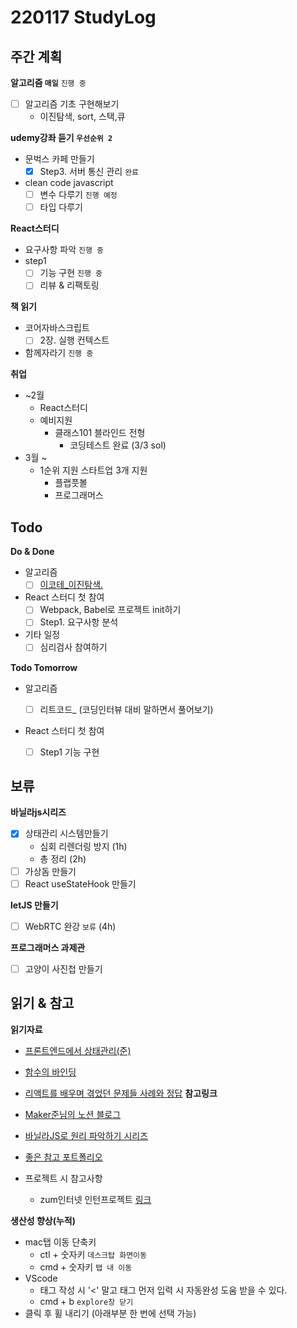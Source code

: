 # 220117 StudyLog

## **주간 계획**

**알고리즘 `매일`** `진행 중`

- [ ] 알고리즘 기초 구현해보기
  - 이진탐색, sort, 스택,큐

**udemy강좌 듣기 `우선순위 2`**

- 문벅스 카페 만들기
  - [x] Step3. 서버 통신 관리 `완료`
- clean code javascript
  - [ ] 변수 다루기 `진행 예정`
  - [ ] 타입 다루기

**React스터디**

- 요구사항 파악 `진행 중`
- step1
  - [ ] 기능 구현 `진행 중`
  - [ ] 리뷰 & 리팩토링

**책 읽기**

- 코어자바스크립트
  - [ ] 2장. 실행 컨텍스트
- 함께자라기 `진행 중`

**취업**

- ~2월
  - React스터디
  - 예비지원
    - 클래스101 블라인드 전형
      - 코딩테스트 완료 (3/3 sol)
- 3월 ~
  - 1순위 지원 스타트업 3개 지원
    - 플랩풋볼
    - 프로그래머스

## **Todo**

**Do & Done**

- 알고리즘
  - [ ] [이코테\_이진탐색.]()
- React 스터디 첫 참여
  - [ ] Webpack, Babel로 프로젝트 init하기
  - [ ] Step1. 요구사항 분석
- 기타 일정
  - [ ] 심리검사 참여하기

**Todo Tomorrow**

- 알고리즘

  - [ ] 리트코드\_ (코딩인터뷰 대비 말하면서 풀어보기)

- React 스터디 첫 참여
  - [ ] Step1 기능 구현

## **보류**

**바닐라js시리즈**

- [x] 상태관리 시스템만들기
  - 심회 리렌더링 방지 (1h)
  - 총 정리 (2h)
- [ ] 가상돔 만들기
- [ ] React useStateHook 만들기

**letJS 만들기**

- [ ] WebRTC 완강 `보류` (4h)

**프로그래머스 과제관**

- [ ] 고양이 사진첩 만들기

## 읽기 & 참고

**읽기자료**

- [프론트엔드에서 상태관리(준)](https://blog.makerjun.com/bebaa351-86b0-44a1-8a55-d3e239d3c238)
- [함수의 바인딩](https://ko.javascript.info/bind)
- [리액트를 배우며 겪었던 문제들 사례와 정답](React-questions)
  **참고링크**

- [Maker준님의 노션 블로그](https://blog.makerjun.com/)
- [바닐라JS로 원리 파악하기 시리즈](https://junilhwang.github.io/TIL/Javascript/Design/Vanilla-JS-Component/#_1-%E1%84%87%E1%85%AE%E1%86%AF%E1%84%91%E1%85%A7%E1%86%AB%E1%84%92%E1%85%A1%E1%86%B7%E1%84%8B%E1%85%B3%E1%86%AF-%E1%84%80%E1%85%A1%E1%86%B7%E1%84%8C%E1%85%B5%E1%84%92%E1%85%A1%E1%84%80%E1%85%B5)
- [좋은 참고 포트폴리오](https://tulip-primula-da4.notion.site/f2febd84e3be40f5a00374807ad7eba2)
- 프로젝트 시 참고사항
  - zum인터넷 인턴프로젝트 [링크](https://zuminternet.github.io/zum-front-investing-clone/)

**생산성 향상(누적)**

- mac탭 이동 단축키
  - ctl + 숫자키 `데스크탑 화면이동`
  - cmd + 숫자키 `탭 내 이동`
- VScode
  - 태그 작성 시 '<' 말고 태그 먼저 입력 시 자동완성 도움 받을 수 있다.
  - cmd + b `explore창 닫기`
- 클릭 후 휠 내리기 (아래부분 한 번에 선택 가능)
